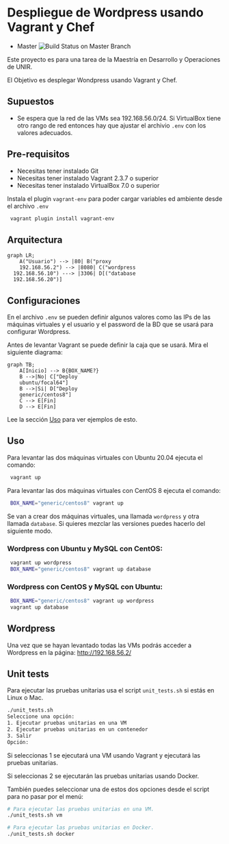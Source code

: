 # Despliegue de Wordpress usando Vagrant y Chef

- Master ![Build Status on Master Branch](https://github.com/cppmx/wordpress_chef/actions/workflows/ci.yaml/badge.svg)

Este proyecto es para una tarea de la Maestría en Desarrollo y Operaciones de UNIR.

El Objetivo es desplegar Wondpress usando Vagrant y Chef.

## Supuestos

- Se espera que la red de las VMs sea 192.168.56.0/24. Si VirtualBox tiene otro rango de red entonces hay que ajustar el archivio `.env` con los valores adecuados.

## Pre-requisitos

- Necesitas tener instalado Git
- Necesitas tener instalado Vagrant 2.3.7 o superior
- Necesitas tener instalado VirtualBox 7.0 o superior

Instala el plugin `vagrant-env` para poder cargar variables ed ambiente desde el archivo `.env`

```bash
 vagrant plugin install vagrant-env
```

## Arquitectura

```mermaid
graph LR;
    A("Usuario") --> |80| B("proxy
    192.168.56.2") --> |8080| C("wordpress
  192.168.56.10") ---> |3306| D[("database
  192.168.56.20")]
```

## Configuraciones

En el archivo `.env` se pueden definir algunos valores como las IPs de las máquinas virtuales y el usuario y el password de la BD que se usará para configurar Wordpress.

Antes de levantar Vagrant se puede definir la caja que se usará. Mira el siguiente diagrama:

```mermaid
graph TB;
    A[Inicio] --> B{BOX_NAME?}
    B -->|No| C["Deploy
    ubuntu/focal64"]
    B -->|Si| D["Deploy
    generic/centos8"]
    C --> E[Fin]
    D --> E[Fin]
```

Lee la sección [Uso](#uso) para ver ejemplos de esto.

## Uso

Para levantar las dos máquinas virtuales con Ubuntu 20.04 ejecuta el comando:

```bash
 vagrant up
```

Para levantar las dos máquinas virtuales con CentOS 8 ejecuta el comando:

```bash
 BOX_NAME="generic/centos8" vagrant up
```

Se van a crear dos máquinas virtuales, una llamada `wordpress` y otra llamada `database`.
Si quieres mezclar las versiones puedes hacerlo del siguiente modo.

### Wordpress con Ubuntu y MySQL con CentOS:

```bash
 vagrant up wordpress
 BOX_NAME="generic/centos8" vagrant up database
```

### Wordpress con CentOS y MySQL con Ubuntu:

```bash
 BOX_NAME="generic/centos8" vagrant up wordpress
 vagrant up database
```

## Wordpress

Una vez que se hayan levantado todas las VMs podrás acceder a Wordpress en la página: http://192.168.56.2/


## Unit tests

Para ejecutar las pruebas unitarias usa el script `unit_tests.sh` si estás en Linux o Mac.

```bash
./unit_tests.sh
Seleccione una opción:
1. Ejecutar pruebas unitarias en una VM
2. Ejecutar pruebas unitarias en un contenedor
3. Salir
Opción: 
```

Si seleccionas 1 se ejecutará una VM usando Vagrant y ejecutará las pruebas unitarias.

Si seleccionas 2 se ejecutarán las pruebas unitarias usando Docker.

También puedes seleccionar una de estos dos opciones desde el script para no pasar por el menú:

```bash
# Para ejecutar las pruebas unitarias en una VM.
./unit_tests.sh vm

# Para ejecutar las pruebas unitarias en Docker.
./unit_tests.sh docker
```
